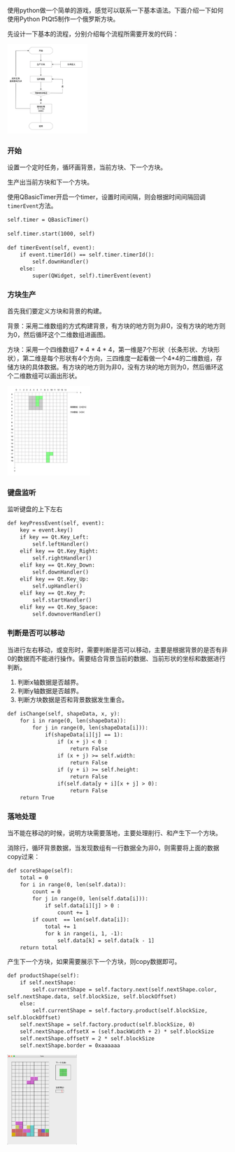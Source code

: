 使用python做一个简单的游戏，感觉可以联系一下基本语法。下面介绍一下如何使用Python PtQt5制作一个俄罗斯方块。

先设计一下基本的流程，分别介绍每个流程所需要开发的代码：

<img src="images/image-20200718230058582.png" alt="image-20200718230058582" style="zoom:20%;" />



### 开始

设置一个定时任务，循环画背景，当前方块、下一个方块。

生产出当前方块和下一个方块。

使用QBasicTimer开启一个timer，设置时间间隔，则会根据时间间隔回调`timerEvent`方法。

```
self.timer = QBasicTimer()

self.timer.start(1000, self)

def timerEvent(self, event):
    if event.timerId() == self.timer.timerId():
        self.downHandler()
    else:
        super(QWidget, self).timerEvent(event)
```



### 方块生产

首先我们要定义方块和背景的构建。

背景：采用二维数组的方式构建背景，有方块的地方则为非0，没有方块的地方则为0，然后循环这个二维数组进画图。

方块：采用一个四维数组7 * 4 * 4 * 4，第一维是7个形状（长条形状、方块形状），第二维是每个形状有4个方向，三四维度一起看做一个4*4的二维数组，存储方块的具体数据。有方块的地方则为非0，没有方块的地方则为0，然后循环这个二维数组可以画出形状。



<img src="images/image-20200718231925073.png" alt="image-20200718231925073" style="zoom:20%;" />

### 键盘监听

监听键盘的上下左右

```
def keyPressEvent(self, event):
    key = event.key()
    if key == Qt.Key_Left:
        self.leftHandler()
    elif key == Qt.Key_Right:
        self.rightHandler()
    elif key == Qt.Key_Down:
        self.downHandler()
    elif key == Qt.Key_Up:
        self.upHandler()
    elif key == Qt.Key_P:
        self.startHandler()
    elif key == Qt.Key_Space:
        self.downoverHandler()
```



### 判断是否可以移动

当进行左右移动，或变形时，需要判断是否可以移动，主要是根据背景的是否有非0的数据而不能进行操作。需要结合背景当前的数据、当前形状的坐标和数据进行判断。

1. 判断x轴数据是否越界。
2. 判断y轴数据是否越界。
3. 判断方块数据是否和背景数据发生重合。

```
def isChange(self, shapeData, x, y):
    for i in range(0, len(shapeData)):
        for j in range(0, len(shapeData[i])):
            if(shapeData[i][j] == 1):
                if (x + j) < 0 :
                    return False
                if (x + j) >= self.width:
                    return False
                if (y + i) >= self.height:
                    return False
                if(self.data[y + i][x + j] > 0):
                    return False
    return True
```



### 落地处理

当不能在移动的时候，说明方块需要落地，主要处理削行、和产生下一个方块。

消除行，循环背景数据，当发现数组有一行数据全为非0，则需要将上面的数据copy过来：

```
def scoreShape(self):
    total = 0
    for i in range(0, len(self.data)):
        count = 0
        for j in range(0, len(self.data[i])):
            if self.data[i][j] > 0 :
                count += 1
        if count  == len(self.data[i]):
            total += 1
            for k in range(i, 1, -1):
                self.data[k] = self.data[k - 1]
    return total
```



产生下一个方块，如果需要展示下一个方块，则copy数据即可。

```
def productShape(self):
    if self.nextShape:
        self.currentShape = self.factory.next(self.nextShape.color, self.nextShape.data, self.blockSize, self.blockOffset)
    else:
        self.currentShape = self.factory.product(self.blockSize, self.blockOffset)
    self.nextShape = self.factory.product(self.blockSize, 0)
    self.nextShape.offsetX = (self.backWidth + 2) * self.blockSize
    self.nextShape.offsetY = 2 * self.blockSize
    self.nextShape.border = 0xaaaaaa
```



<img src="images/image-20200719000858199.png" alt="image-20200719000858199" style="zoom:20%;" />
